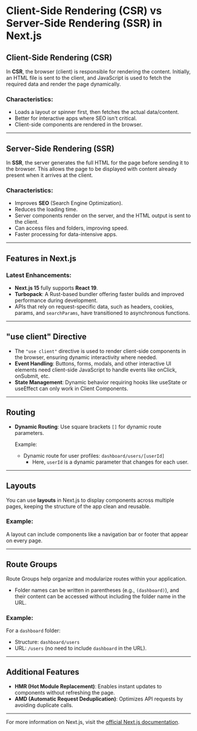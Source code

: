 # Client-Side Rendering (CSR) vs Server-Side Rendering (SSR) in Next.js

## Client-Side Rendering (CSR)
In **CSR**, the browser (client) is responsible for rendering the content. Initially, an HTML file is sent to the client, and JavaScript is used to fetch the required data and render the page dynamically.

### Characteristics:
- Loads a layout or spinner first, then fetches the actual data/content.
- Better for interactive apps where SEO isn't critical.
- Client-side components are rendered in the browser.

---

## Server-Side Rendering (SSR)
In **SSR**, the server generates the full HTML for the page before sending it to the browser. This allows the page to be displayed with content already present when it arrives at the client.

### Characteristics:
- Improves **SEO** (Search Engine Optimization).
- Reduces the loading time.
- Server components render on the server, and the HTML output is sent to the client.
- Can access files and folders, improving speed.
- Faster processing for data-intensive apps.

---

## Features in Next.js

### Latest Enhancements:
- **Next.js 15** fully supports **React 19**.
- **Turbopack**: A Rust-based bundler offering faster builds and improved performance during development.
- APIs that rely on request-specific data, such as headers, cookies, params, and `searchParams`, have transitioned to asynchronous functions.

---

## "use client" Directive
- The `"use client"` directive is used to render client-side components in the browser, ensuring dynamic interactivity where needed.
- **Event Handling**: Buttons, forms, modals, and other interactive UI elements need client-side JavaScript to handle events like onClick, onSubmit, etc.
- **State Management**: Dynamic behavior requiring hooks like useState or useEffect can only work in Client Components.
---

## Routing
- **Dynamic Routing**: Use square brackets `[]` for dynamic route parameters.
  
  Example:
  - Dynamic route for user profiles: `dashboard/users/[userId]`
    - Here, `userId` is a dynamic parameter that changes for each user.

---

## Layouts
You can use **layouts** in Next.js to display components across multiple pages, keeping the structure of the app clean and reusable.

### Example:
A layout can include components like a navigation bar or footer that appear on every page.

---

## Route Groups
Route Groups help organize and modularize routes within your application.
- Folder names can be written in parentheses (e.g., `(dashboard)`), and their content can be accessed without including the folder name in the URL.
  
### Example:
For a `dashboard` folder:
- Structure: `dashboard/users`
- URL: `/users` (no need to include `dashboard` in the URL).

---

## Additional Features
- **HMR (Hot Module Replacement)**: Enables instant updates to components without refreshing the page.
- **AMD (Automatic Request Deduplication)**: Optimizes API requests by avoiding duplicate calls.

---

For more information on Next.js, visit the [official Next.js documentation](https://nextjs.org/docs).

